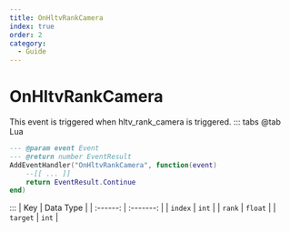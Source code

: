```yaml
---
title: OnHltvRankCamera
index: true
order: 2
category:
  - Guide
---
```


# OnHltvRankCamera
This event is triggered when hltv_rank_camera is triggered.
::: tabs
@tab Lua
```lua
--- @param event Event
--- @return number EventResult
AddEventHandler("OnHltvRankCamera", function(event)
    --[[ ... ]]
    return EventResult.Continue
end)
```

:::
|    Key   | Data Type |
| :------: | :-------: |
|  `index` |   `int`   |
|  `rank`  |  `float`  |
| `target` |   `int`   |